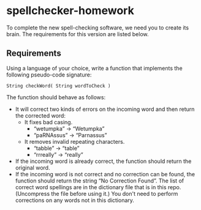 # spellchecker-homework

To complete the new spell-checking software, we need you to create its brain. The requirements for this version are listed below.

## Requirements
Using a language of your choice, write a function that implements the following pseudo-code signature:

<pre><code>String checkWord( String wordToCheck )</code></pre>

The function should behave as follows:

- It will correct two kinds of errors on the incoming word and then return the corrected word:
  - It fixes bad casing.
    - “wetumpka” → “Wetumpka”
    - “paRNAssus” → “Parnassus”
  - It removes invalid repeating characters.
    - “tabble” → “table”
    - “rrreally” → “really”
- If the incoming word is already correct, the function should return the original word.
- If the incoming word is not correct and no correction can be found, the function should return the string “No Correction Found”.
The list of correct word spellings are in the dictionary file that is in this repo. (Uncompress the file before using it.) You don't need to perform corrections on any words not in this dictionary.
